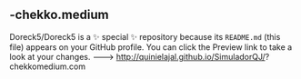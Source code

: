 -chekko.medium
- 
Doreck5/Doreck5 is a ✨ special ✨ repository because its `README.md` (this file) appears on your GitHub profile.
You can click the Preview link to take a look at your changes.
--->
http://quinielajal.github.io/SimuladorQJ/?
chekkomedium.com

